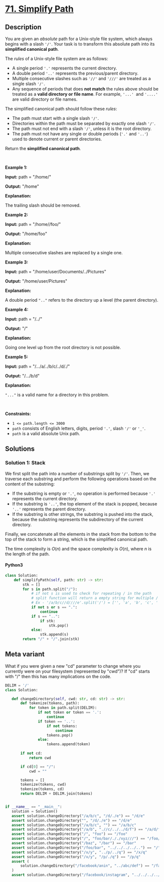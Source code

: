 # [71. Simplify Path](https://leetcode.com/problems/simplify-path)

## Description

<!-- description:start -->

<p>You are given an <em>absolute</em> path for a Unix-style file system, which always begins with a slash <code>&#39;/&#39;</code>. Your task is to transform this absolute path into its <strong>simplified canonical path</strong>.</p>

<p>The <em>rules</em> of a Unix-style file system are as follows:</p>

<ul>
	<li>A single period <code>&#39;.&#39;</code> represents the current directory.</li>
	<li>A double period <code>&#39;..&#39;</code> represents the previous/parent directory.</li>
	<li>Multiple consecutive slashes such as <code>&#39;//&#39;</code> and <code>&#39;///&#39;</code> are treated as a single slash <code>&#39;/&#39;</code>.</li>
	<li>Any sequence of periods that does <strong>not match</strong> the rules above should be treated as a <strong>valid directory or</strong> <strong>file </strong><strong>name</strong>. For example, <code>&#39;...&#39; </code>and <code>&#39;....&#39;</code> are valid directory or file names.</li>
</ul>

<p>The simplified canonical path should follow these <em>rules</em>:</p>

<ul>
	<li>The path must start with a single slash <code>&#39;/&#39;</code>.</li>
	<li>Directories within the path must be separated by exactly one slash <code>&#39;/&#39;</code>.</li>
	<li>The path must not end with a slash <code>&#39;/&#39;</code>, unless it is the root directory.</li>
	<li>The path must not have any single or double periods (<code>&#39;.&#39;</code> and <code>&#39;..&#39;</code>) used to denote current or parent directories.</li>
</ul>

<p>Return the <strong>simplified canonical path</strong>.</p>

<p>&nbsp;</p>
<p><strong class="example">Example 1:</strong></p>

<div class="example-block">
<p><strong>Input:</strong> <span class="example-io">path = &quot;/home/&quot;</span></p>

<p><strong>Output:</strong> <span class="example-io">&quot;/home&quot;</span></p>

<p><strong>Explanation:</strong></p>

<p>The trailing slash should be removed.</p>
</div>

<p><strong class="example">Example 2:</strong></p>

<div class="example-block">
<p><strong>Input:</strong> <span class="example-io">path = &quot;/home//foo/&quot;</span></p>

<p><strong>Output:</strong> <span class="example-io">&quot;/home/foo&quot;</span></p>

<p><strong>Explanation:</strong></p>

<p>Multiple consecutive slashes are replaced by a single one.</p>
</div>

<p><strong class="example">Example 3:</strong></p>

<div class="example-block">
<p><strong>Input:</strong> <span class="example-io">path = &quot;/home/user/Documents/../Pictures&quot;</span></p>

<p><strong>Output:</strong> <span class="example-io">&quot;/home/user/Pictures&quot;</span></p>

<p><strong>Explanation:</strong></p>

<p>A double period <code>&quot;..&quot;</code> refers to the directory up a level (the parent directory).</p>
</div>

<p><strong class="example">Example 4:</strong></p>

<div class="example-block">
<p><strong>Input:</strong> <span class="example-io">path = &quot;/../&quot;</span></p>

<p><strong>Output:</strong> <span class="example-io">&quot;/&quot;</span></p>

<p><strong>Explanation:</strong></p>

<p>Going one level up from the root directory is not possible.</p>
</div>

<p><strong class="example">Example 5:</strong></p>

<div class="example-block">
<p><strong>Input:</strong> <span class="example-io">path = &quot;/.../a/../b/c/../d/./&quot;</span></p>

<p><strong>Output:</strong> <span class="example-io">&quot;/.../b/d&quot;</span></p>

<p><strong>Explanation:</strong></p>

<p><code>&quot;...&quot;</code> is a valid name for a directory in this problem.</p>
</div>

<p>&nbsp;</p>
<p><strong>Constraints:</strong></p>

<ul>
	<li><code>1 &lt;= path.length &lt;= 3000</code></li>
	<li><code>path</code> consists of English letters, digits, period <code>&#39;.&#39;</code>, slash <code>&#39;/&#39;</code> or <code>&#39;_&#39;</code>.</li>
	<li><code>path</code> is a valid absolute Unix path.</li>
</ul>

<!-- description:end -->

## Solutions

<!-- solution:start -->

### Solution 1: Stack

We first split the path into a number of substrings split by `'/'`. Then, we traverse each substring and perform the following operations based on the content of the substring:

-   If the substring is empty or `'.'`, no operation is performed because `'.'` represents the current directory.
-   If the substring is `'..'`, the top element of the stack is popped, because `'..'` represents the parent directory.
-   If the substring is other strings, the substring is pushed into the stack, because the substring represents the subdirectory of the current directory.

Finally, we concatenate all the elements in the stack from the bottom to the top of the stack to form a string, which is the simplified canonical path.

The time complexity is $O(n)$ and the space complexity is $O(n)$, where $n$ is the length of the path.

<!-- tabs:start -->

#### Python3

```python
class Solution:
    def simplifyPath(self, path: str) -> str:
        stk = []
        for s in path.split("/"):
            # if not s is used to check for repeating / in the path
            # split function will return a empty string for multiple /
            # Ex - '/a/b/c//d////e'.split('/') = ['', 'a', 'b', 'c', '', 'd', '', '', '', 'e']
            if not s or s == ".":
                continue
            if s == "..":
                if stk:
                    stk.pop()
            else:
                stk.append(s)
        return "/" + "/".join(stk)
```

## Meta variant
 What if you were given a new "cd" parameter to change where you currently were on your filesystem (represented by "cwd")? If "cd" starts with "/" then this has many implications on the code.

 ```python
DELIM = '/'
class Solution:

    def changeDirectory(self, cwd: str, cd: str) -> str:
        def tokenize(tokens, path):
            for token in path.split(DELIM):
                if not token or token == '.':
                    continue
                if token == '..':
                    if not tokens:
                        continue
                    tokens.pop()
                else:
                    tokens.append(token)
        
        if not cd:
            return cwd

        if cd[0] == "/":
            cwd = ""

        tokens = []
        tokenize(tokens, cwd)
        tokenize(tokens, cd)
        return DELIM + DELIM.join(tokens)


if __name__ == "__main__":
    solution = Solution()
    assert solution.changeDirectory("/a/b/c", "/d/./e") == "/d/e"
    assert solution.changeDirectory("", "/d/./e") == "/d/e"
    assert solution.changeDirectory("/a/b/c", "") == "/a/b/c"
    assert solution.changeDirectory("/a/b", ".//c/../../d/f") == "/a/d/f"
    assert solution.changeDirectory("/", "foo") == "/foo"
    assert solution.changeDirectory("/", "foo/bar/././xyz///") == "/foo/bar/xyz"
    assert solution.changeDirectory("/baz", "/bar") == "/bar"
    assert solution.changeDirectory("/foo/bar", "../../../../..") == "/"
    assert solution.changeDirectory("/x/y", "../p/../q") == "/x/q"
    assert solution.changeDirectory("/x/y", "/p/./q") == "/p/q"
    assert (
        solution.changeDirectory("/facebook/anin", "../abc/def") == "/facebook/abc/def"
    )
    assert solution.changeDirectory("/facebook/instagram", "../../../../.") == "/"
```
